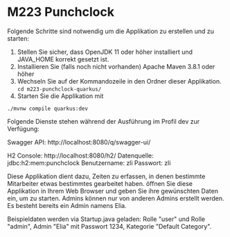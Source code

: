# M223 Punchclock

Folgende Schritte sind notwendig um die Applikation zu erstellen und zu starten: 
1. Stellen Sie sicher, dass OpenJDK 11 oder höher installiert und JAVA_HOME korrekt gesetzt ist.  
2. Installieren Sie (falls noch nicht vorhanden) Apache Maven 3.8.1 oder höher
3. Wechseln Sie auf der Kommandozeile in den Ordner dieser Applikation. 
`cd m223-punchclock-quarkus/`
4. Starten Sie die Applikation mit 
```shell script
./mvnw compile quarkus:dev
```

Folgende Dienste stehen während der Ausführung im Profil dev zur Verfügung:

Swagger API: http://localhost:8080/q/swagger-ui/

H2 Console: http://localhost:8080/h2/ 
Datenquelle: jdbc:h2:mem:punchclock
Benutzername: zli
Passwort: zli

Diese Applikation dient dazu, Zeiten zu erfassen, in denen bestimmte Mitarbeiter etwas bestimmtes gearbeitet haben.
öffnen Sie diese Applikation in Ihrem Web Browser und geben Sie ihre gewünschten Daten ein, um zu starten. Admins können nur von 
anderen Admins erstellt werden. Es besteht bereits ein Admin namens Elia. 

Beispieldaten werden via Startup.java geladen:
Rolle "user" und Rolle "admin",
Admin "Elia" mit Passwort 1234,
Kategorie "Default Category".